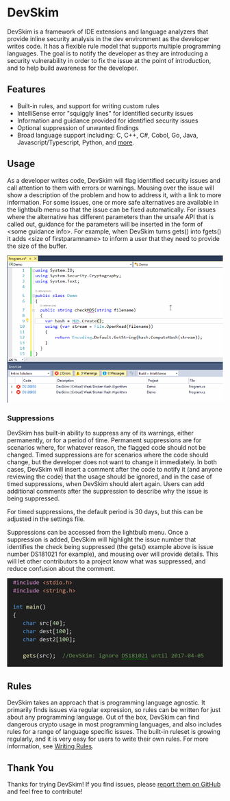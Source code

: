 ﻿# DevSkim

DevSkim is a framework of IDE extensions and language analyzers that provide
inline security analysis in the dev environment as the developer writes code. It
has a flexible rule model that supports multiple programming languages. The goal
is to notify the developer as they are introducing a security vulnerability in
order to fix the issue at the point of introduction, and to help build awareness
for the developer.

## Features

-   Built-in rules, and support for writing custom rules
-   IntelliSense error "squiggly lines" for identified security issues
-   Information and guidance provided for identified security issues
-   Optional suppression of unwanted findings
-   Broad language support including: C, C++, C#, Cobol, Go, Java,
    Javascript/Typescript, Python, and
    [more](https://github.com/Microsoft/DevSkim/wiki/Supported-Languages).

## Usage

As a developer writes code, DevSkim will flag identified security issues and
call attention to them with errors or warnings. Mousing over the issue will show
a description of the problem and how to address it, with a link to more
information. For some issues, one or more safe alternatives are available in the
lightbulb menu so that the issue can be fixed automatically. For issues where
the alternative has different parameters than the unsafe API that is called out,
guidance for the parameters will be inserted in the form of \<some guidance
info\>. For example, when DevSkim turns gets() into fgets() it adds \<size of
firstparamname\> to inform a user that they need to provide the size of the
buffer.

![](https://raw.githubusercontent.com/microsoft/DevSkim/9c5a19ab8ff8a182c34ca100112d7c2803e0f180/media/DevSkim-VisualStudio-Demo-1.gif)

### Suppressions

DevSkim has built-in ability to suppress any of its warnings, either
permanently, or for a period of time. Permanent suppressions are for scenarios
where, for whatever reason, the flagged code should not be changed. Timed
suppressions are for scenarios where the code should change, but the developer
does not want to change it immediately. In both cases, DevSkim will insert a
comment after the code to notify it (and anyone reviewing the code) that the
usage should be ignored, and in the case of timed suppressions, when DevSkim
should alert again. Users can add additional comments after the suppression to
describe why the issue is being suppressed.

For timed suppressions, the default period is 30 days, but this can be adjusted
in the settings file.

Suppressions can be accessed from the lightbulb menu. Once a suppression is
added, DevSkim will highlight the issue number that identifies the check being
suppressed (the gets() example above is issue number DS181021 for example), and
mousing over will provide details. This will let other contributors to a project
know what was suppressed, and reduce confusion about the comment.

![](https://raw.githubusercontent.com/microsoft/DevSkim/9c5a19ab8ff8a182c34ca100112d7c2803e0f180/media/DevSkim-VisualStudio-Suppression-Example.png)

## Rules

DevSkim takes an approach that is programming language agnostic. It primarily
finds issues via regular expression, so rules can be written for just about any
programming language. Out of the box, DevSkim can find dangerous crypto usage in
most programming languages, and also includes rules for a range of language
specific issues. The built-in ruleset is growing regularly, and it is very easy
for users to write their own rules. For more information, see
[Writing Rules](https://github.com/Microsoft/DevSkim/wiki/Writing-Rules).

## Thank You

Thanks for trying DevSkim! If you find issues, please
[report them on GitHub](https://github.com/Microsoft/DevSkim) and feel free to
contribute!
